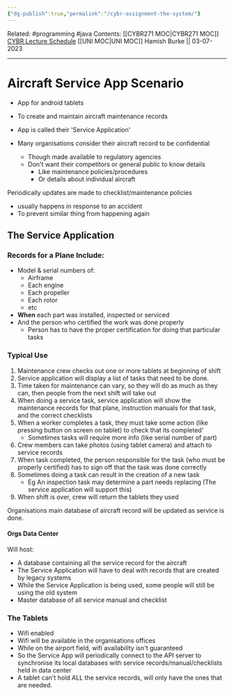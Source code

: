 ```yaml
---
{"dg-publish":true,"permalink":"/cybr-assignment-the-system/"}
---
```


Related: #programming #java 
Contents: [[CYBR271 MOC\|CYBR271 MOC]]
[CYBR Lecture Schedule](https://ecs.wgtn.ac.nz/Courses/CYBR271_2023T2/LectureSchedule)
[[UNI MOC\|UNI MOC]]
Hamish Burke || 03-07-2023
***

# Aircraft Service App Scenario

- App for android tablets
- To create and maintain aircraft maintenance records
- App is called their 'Service Application'

- Many organisations consider their aircraft record to be confidential
	- Though made available to regulatory agencies
	- Don't want their competitors or general public to know details
		- Like maintenance policies/procedures
		- Or details about individual aircraft

Periodically updates are made to checklist/maintenance policies
- usually happens in response to an accident
- To prevent similar thing from happening again

## The Service Application

### Records for a Plane Include:

- Model & serial numbers of:
	- Airframe
	- Each engine
	- Each propeller
	- Each rotor
	- etc
- **When** each part was installed, inspected or serviced
- And the person who certified the work was done properly
	- Person has to have the proper certification for doing that particular tasks

### Typical Use

1. Maintenance crew checks out one or more tablets at beginning of shift
2. Service application  will display a list of tasks that need to be done.
3. Time taken for maintenance can vary, so they will do as much as they can, then people from the next shift will take out
4. When doing a service task, service application will show the maintenance records for that plane, instruction manuals for that task, and the correct checklists
5. When a worker completes a task, they must take some action (like pressing button on screen on tablet) to check that its completed'
	- Sometimes tasks will require more info (like serial number of part)
6. Crew members can take photos (using tablet camera) and attach to service records
7. When task completed, the person responsible for the task (who must be properly certified) has to sign off that the task was done correctly
8. Sometimes doing a task can result in the creation of a new task
	- Eg An inspection task may determine a part needs replacing (The service application will support this)
9. When shift is over, crew will return the tablets they used


Organisations main database of aircraft record will be updated as service is done.

#### Orgs Data Center

Will host:
- A database containing all the service record for the aircraft
- The Service Application will have to deal with records that are created by legacy systems
- While the Service Application is being used, some people will still be using the old system
- Master database of all service manual and checklist

### The Tablets

- Wifi enabled
- Wifi will be available in the organisations offices
- While on the airport field, wifi availability isn't guaranteed
- So the Service App will periodically connect to the API server to synchronise its local databases with service records/manual/checklists held in data center
- A tablet can't hold ALL the service records, will only have the ones that are needed.

